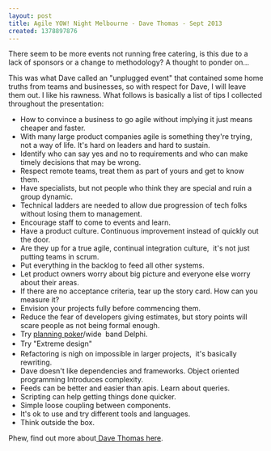 ```yaml
---
layout: post
title: Agile YOW! Night Melbourne - Dave Thomas - Sept 2013
created: 1378897876
---
```

<p>There seem to be more events not running free catering, is this due to a lack of sponsors or a change to methodology? A thought to ponder on&hellip;</p><p>This was what Dave called an &quot;unplugged event&quot; that contained some home truths from teams and businesses, so with respect for Dave, I will leave them out. I like his rawness. What follows is basically a list of tips I collected throughout the presentation:</p><ul><li>How to convince a business to go agile without implying it just means cheaper and faster.&nbsp;</li><li>With many large product companies agile is something they&#39;re trying, not a way of life. It&#39;s hard on leaders and hard to sustain.</li><li>Identify who can say yes and no to requirements and who can make timely decisions that may be wrong.&nbsp;</li><li>Respect remote teams, treat them as part of yours and get to know them.</li><li>Have specialists, but not people who think they are special and ruin a group dynamic.&nbsp;</li><li>Technical ladders are needed to allow due progression of tech folks without losing them to management.&nbsp;</li><li>Encourage staff to come to events and learn.&nbsp;</li><li>Have a product culture. Continuous improvement instead of quickly out the door.&nbsp;</li><li>Are they up for a true agile, continual integration culture,&nbsp; it&#39;s not just putting teams in scrum.&nbsp;</li><li>Put everything in the backlog to feed all other systems.&nbsp;</li><li>Let product owners worry about big picture and everyone else worry about their areas.&nbsp;</li><li>If there are no acceptance criteria, tear up the story card. How can you measure it?&nbsp;</li><li>Envision your projects fully before commencing them.</li><li>Reduce the fear of developers giving estimates, but story points will scare people as not being formal enough.&nbsp;</li><li>Try <a href="http://en.wikipedia.org/wiki/Planning_poker" target="_blank">planning poker</a>/wide&nbsp; band Delphi.&nbsp;</li><li><span style="line-height: 1.538em;">Try &quot;Extreme design&quot;&nbsp;</span></li><li>Refactoring is nigh on impossible in larger projects,&nbsp; it&#39;s basically rewriting.&nbsp;</li><li>Dave doesn&#39;t like dependencies and frameworks. Object oriented programming Introduces complexity.</li><li>Feeds can be better and easier than apis. Learn about queries.</li><li>Scripting can help getting things done quicker.&nbsp;</li><li>Simple loose coupling between components.&nbsp;</li><li>It&#39;s ok to use and try different tools and languages.&nbsp;</li><li>Think outside the box.</li></ul><p>Phew, find out more about<a href="http://www.davethomas.net/" target="_blank"> Dave Thomas here</a>.</p>
